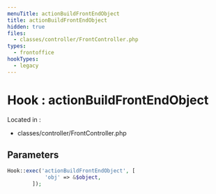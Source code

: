 ```yaml
---
menuTitle: actionBuildFrontEndObject
title: actionBuildFrontEndObject
hidden: true
files:
  - classes/controller/FrontController.php
types:
  - frontoffice
hookTypes:
  - legacy
---
```


# Hook : actionBuildFrontEndObject

Located in :

  - classes/controller/FrontController.php

## Parameters

```php
Hook::exec('actionBuildFrontEndObject', [
            'obj' => &$object,
        ]);
```
